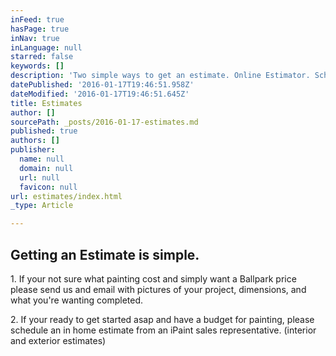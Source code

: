 ```yaml
---
inFeed: true
hasPage: true
inNav: true
inLanguage: null
starred: false
keywords: []
description: 'Two simple ways to get an estimate. Online Estimator. Schedule Estimate '
datePublished: '2016-01-17T19:46:51.958Z'
dateModified: '2016-01-17T19:46:51.645Z'
title: Estimates
author: []
sourcePath: _posts/2016-01-17-estimates.md
published: true
authors: []
publisher:
  name: null
  domain: null
  url: null
  favicon: null
url: estimates/index.html
_type: Article

---
```

## Getting an Estimate is simple. 

1\. If your not sure what painting cost and simply want a Ballpark price please send us and email with pictures of your project, dimensions, and what you're wanting completed. 

2\. If your ready to get started asap and have a budget for painting, please schedule an in home estimate from an iPaint sales representative. (interior and exterior estimates)